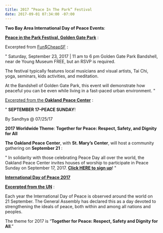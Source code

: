 ```yaml
---
title: 2017 “Peace In The Park” Festival
date: 2017-09-01 07:34:00 -07:00
---
```


**Two Bay Area International Day of Peace Events**:

[**Peace in the Park Festival, Golden Gate Park**](http://sf.funcheap.com/peace-park-festival-golden-gate-park/) :

Excerpted from [Fun$CheapSF](http://sf.funcheap.com/peace-park-festival-golden-gate-park/) :

"  Saturday, September 23, 2017 | 11 am to 6 pm
Golden Gate Park Bandshell, near de Young Museum
FREE, but an RSVP is required.

The festival typically features local musicians and visual artists, Tai Chi, yoga, seminars, kids activities, and meditation.

At the Bandshell of Golden Gate Park, this event will demonstrate how peaceful you can be even while living in a fast-paced urban environment.  "



[Excerpted from the **Oakland Peace Center**](http://oaklandpeacecenter.org/news/september-17-peace-sunday) :

"  **SEPTEMBER 17–PEACE SUNDAY**!

By Sandhya @ 07/25/17 

**2017 Worldwide Theme**: **Together for Peace: Respect, Safety, and Dignity for All**

**The Oakland Peace Center**, with **St. Mary’s Center**, will host a community gathering on **September 21** :

"   In solidarity with those celebrating Peace Day all over the world, the Oakland Peace Center invites houses of worship to participate in Peace Sunday on September 17, 2017. [**Click HERE to sign up**](https://docs.google.com/forms/d/e/1FAIpQLSf5eiHIQUltuu9BHvgIZZWFq7lhsysQnELnvL3lrH7hzzS4Ew/viewform)!   "

[**International Day of Peace 2017**](http://www.un.org/en/events/peaceday/)

[**Excerpted from the UN**](http://www.un.org/en/events/peaceday/) :

Each year the International Day of Peace is observed around the world on 21 September. The General Assembly has declared this as a day devoted to strengthening the ideals of peace, both within and among all nations and peoples.

The theme for 2017 is “**Together for Peace: Respect, Safety and Dignity for All**.”